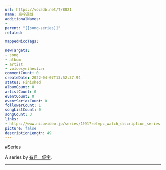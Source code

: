 ```yaml
---
url: https://vocadb.net/T/8821
name: 窓枠遊戯
additionalNames: 
- 
parent: "[[song-series]]"
related:

mappedNicoTags:

newTargets:
- song
- album
- artist
- voicesynthesizer
commentCount: 0
createDate: 2022-04-07T13:52:37.94
status: Finished
albumCount: 0
artistCount: 0
eventCount: 0
eventSeriesCount: 0
followerCount: 1
songListCount: 0
songCount: 3
links: 
- https://www.nicovideo.jp/series/1091?ref=pc_watch_description_series
picture: false
descriptionLength: 49
---
```


#Series

A series by [有月　仮字](https://vocadb.net/Ar/63487).

---

